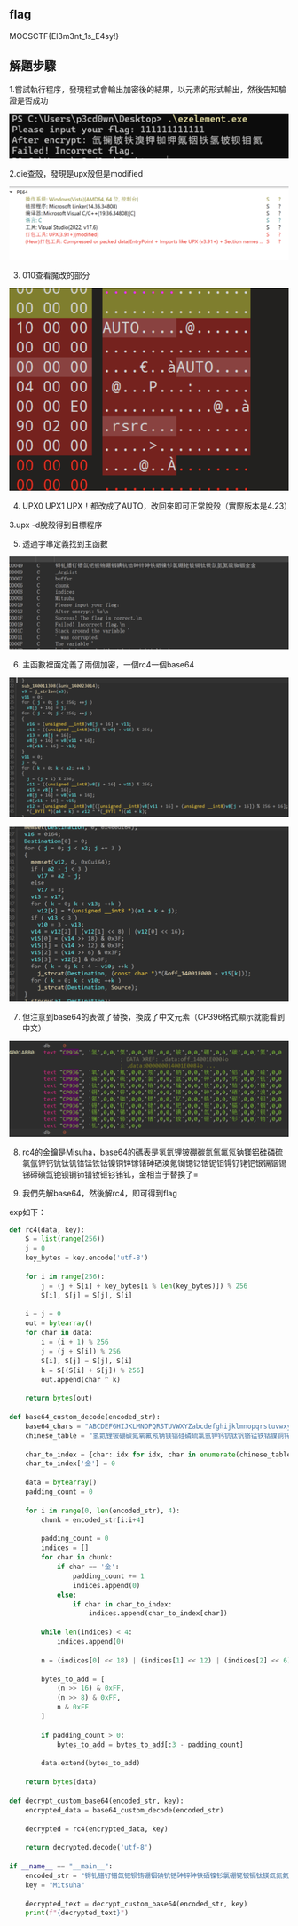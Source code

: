 ## flag

MOCSCTF{El3m3nt_1s_E4sy!}

## 解題步驟

1.嘗試執行程序，發現程式會輸出加密後的結果，以元素的形式輸出，然後告知驗證是否成功

![1.png](img/1.png)

2.die查殼，發現是upx殼但是modified

![2.png](img/2.png)

3. 010查看魔改的部分

![3.png](img/3.png)

4. UPX0 UPX1 UPX！都改成了AUTO，改回來即可正常脫殼（實際版本是4.23）

3.upx -d脫殼得到目標程序

5. 透過字串定義找到主函數

![4.png](img/4.png)

6. 主函數裡面定義了兩個加密，一個rc4一個base64

![5.png](img/5.png)

![6.png](img/6.png)

7. 但注意到base64的表做了替換，換成了中文元素（CP396格式顯示就能看到中文）

![7.png](img/7.png)

8. rc4的金鑰是Misuha，base64的碼表是氢氦锂铍硼碳氮氧氟氖钠镁铝硅磷硫氯氩钾钙钪钛钒铬锰铁钴镍铜锌镓锗砷硒溴氪铷锶钇锆铌钼锝钌铑钯银镉铟锡锑碲碘氙铯钡镧铈镨钕钷钐铕钆，金相当于替换了=

9. 我們先解base64，然後解rc4，即可得到flag

exp如下：

```python
def rc4(data, key):
    S = list(range(256))
    j = 0
    key_bytes = key.encode('utf-8')
    
    for i in range(256):
        j = (j + S[i] + key_bytes[i % len(key_bytes)]) % 256
        S[i], S[j] = S[j], S[i]
    
    i = j = 0
    out = bytearray()
    for char in data:
        i = (i + 1) % 256
        j = (j + S[i]) % 256
        S[i], S[j] = S[j], S[i]
        k = S[(S[i] + S[j]) % 256]
        out.append(char ^ k)
    
    return bytes(out)

def base64_custom_decode(encoded_str):
    base64_chars = "ABCDEFGHIJKLMNOPQRSTUVWXYZabcdefghijklmnopqrstuvwxyz0123456789+/"
    chinese_table = "氢氦锂铍硼碳氮氧氟氖钠镁铝硅磷硫氯氩钾钙钪钛钒铬锰铁钴镍铜锌镓锗砷硒溴氪铷锶钇锆铌钼锝钌铑钯银镉铟锡锑碲碘氙铯钡镧铈镨钕钷钐铕钆"
    
    char_to_index = {char: idx for idx, char in enumerate(chinese_table)}
    char_to_index['金'] = 0  
    
    data = bytearray()
    padding_count = 0
    
    for i in range(0, len(encoded_str), 4):
        chunk = encoded_str[i:i+4]
        
        padding_count = 0
        indices = []
        for char in chunk:
            if char == '金':
                padding_count += 1
                indices.append(0)
            else:
                if char in char_to_index:
                    indices.append(char_to_index[char])
        
        while len(indices) < 4:
            indices.append(0)
        
        n = (indices[0] << 18) | (indices[1] << 12) | (indices[2] << 6) | indices[3]
        
        bytes_to_add = [
            (n >> 16) & 0xFF,
            (n >> 8) & 0xFF,
            n & 0xFF
        ]
        
        if padding_count > 0:
            bytes_to_add = bytes_to_add[:3 - padding_count]
        
        data.extend(bytes_to_add)
    
    return bytes(data)

def decrypt_custom_base64(encoded_str, key):
    encrypted_data = base64_custom_decode(encoded_str)
    
    decrypted = rc4(encrypted_data, key)
    
    return decrypted.decode('utf-8')

if __name__ == "__main__":
    encoded_str = "锝钆镨钌镨氙钯钡铕硼铟碘钪锆砷锌砷铁硒镍钐氯硼铑铍镉钛镁氙氮氦硫铷铟金金"
    key = "Mitsuha"
    
    decrypted_text = decrypt_custom_base64(encoded_str, key)
    print(f"{decrypted_text}")
```